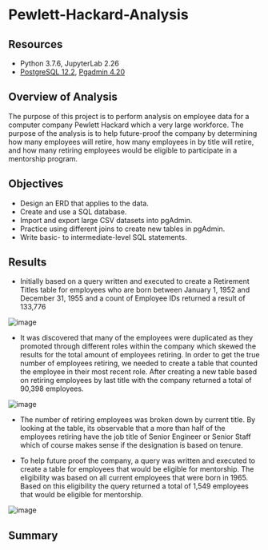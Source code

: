# Pewlett-Hackard-Analysis

##  Resources 
- Python 3.7.6, JupyterLab 2.26
- [PostgreSQL 12.2](https://www.postgresql.org/), [Pgadmin 4.20](https://www.pgadmin.org/) 

## Overview of Analysis
The purpose of this project is to perform analysis on employee data for a computer company Pewlett Hackard which a very large workforce.  The purpose of the analysis is to help future-proof the company by determining how many employees will retire, how many employees in by title will retire, and how many retiring employees would be eligible to participate in a mentorship program.  

## Objectives 
- Design an ERD that applies to the data.
- Create and use a SQL database.
- Import and export large CSV datasets into pgAdmin.
- Practice using different joins to create new tables in pgAdmin.
- Write basic- to intermediate-level SQL statements.

## Results
 - Initially based on a query written and executed to create a Retirement Titles table for employees who are born between January 1, 1952 and December 31, 1955 and a count of Employee IDs returned a result of 133,776

![image](https://user-images.githubusercontent.com/78937719/115834260-a583ac00-a3da-11eb-9d74-ee019c47e63d.png)

- It was discovered that many of the employees were duplicated as they promoted through different roles within the company which skewed the results for the total amount of employees retiring.  In order to get the true number of employees retiring, we needed to create a table that counted the employee in their most recent role.  After creating a new table based on retiring employees by last title with the company returned a total of 90,398 employees.

![image](https://user-images.githubusercontent.com/78937719/115834864-48d4c100-a3db-11eb-816d-b157fe812d8d.png)

- The number of retiring employees was broken down by current title.  By looking at the table, its observable that a more than half of the employees retiring have the job title of Senior Engineer or Senior Staff which of course makes sense if the designation is based on tenure. 

- To help future proof the company, a query was written and executed to create a table for employees that would be eligible for mentorship.  The eligibility was based on all current employees that were born in 1965.  Based on this eligibility the query returned a total of 1,549 employees that would be eligible for mentorship.  

![image](https://user-images.githubusercontent.com/78937719/115834970-67d35300-a3db-11eb-8623-c31ee01ee132.png)


## Summary
